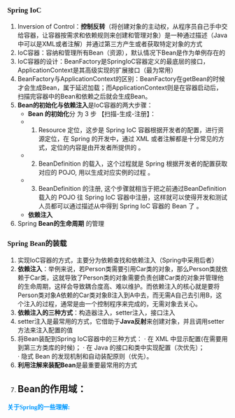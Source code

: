 ### <font face="Cabrili">Spring IoC</font>

 1. Inversion of Control：**控制反转**（将创建对象的主动权，从程序员自己手中交给容器，让容器按需求和依赖规则来创建和管理对象）是一种通过描述（Java中可以是XML或者注解）并通过第三方产生或者获取特定对象的方式
 2. IoC容器：容纳和管理所有Bean（资源），默认情况下Bean是作为单例存在的
 3. IoC容器的设计：BeanFactory是SpringIoC容器定义的最底层的接口， ApplicationContext是其高级实现的扩展接口（最为常用）
 4. BeanFactory与ApplicationContext的区别：BeanFactory在getBean的时候才会生成Bean，属于延迟加载；而ApplicationContext则是在容器启动后，扫描完容器中的Bean和依赖之后就会生成Bean。
 5. **Bean的初始化与依赖注入**是IoC容器的两大步骤：
	- **Bean 的初始化**分 为 3 步 【扫描-生成-注册】：  
	- 1)  Resource 定位，这步是 Spring IoC 容器根据开发者的配置，进行资源定位，在 Spring  的开发中，通过 XML 或者注解都是十分常见的方式，定位的内容是由开发者所提供的 。  
	- 2) BeanDefinition 的载入，这个过程就是 Spring 根据开发者的配置获取对应的 POJO,  用以生成对应实例的过程 。  
	- 3) BeanDefinition 的注册, 这个步骤就相当于把之前通过BeanDefinition载入的 POJO  往 Spring IoC 容器中注册，这样就可以使得开发和测试人员都可以通过描述从中得到 Spring  IoC 容器的 Bean 了 。
	- **依赖注入**
6. Spring **Bean的生命周期** 的管理
	

### <font face="Cabrili">Spring Bean的装载</font>

1. 实现IoC容器的方式，主要分为依赖查找和依赖注入（Spring中采用后者）
2. **依赖注入**：举例来说，若Person类需要引用Car类的对象，那么Person类就依赖于Car类，这就导致了Person类的对象需要负责创建Car类的对象并管理他的生命周期，这样会导致耦合度高、难以维护。而依赖注入的核心就是要将Person类对象A依赖的Car类对象B注入到A中去，而无需A自己去引用B，这个注入的过程，通常是由一个控制程序来完成的，无需对象去关心。
3. **依赖注入的三种方式**：构造器注入，setter注入，接口注入
4. setter注入是最常用的方式，它借助于**Java反射**来创建对象，并且调用setter方法来注入配置的值
5. 将Bean装配到Spring IoC容器中的三种方式：
	· 在 XML 中显示配置(在需要用到第三方类库的时候)；
	· 在 Java 的接口和类中实现配置（次优先）；  
	· 隐式 Bean 的发现机制和自动装配原则（优先）。
6. **利用注解来装配Bean**是最重要最常用的方式
7. **Bean的作用域**：
	- 








<font color=#0099ff face="楷体">**关于Spring的一些理解:**</font>
<!--stackedit_data:
eyJoaXN0b3J5IjpbMTEwNjgwNzA2OCw1Njc2NDk5MDUsLTE1Mj
c2MDExNzIsMTU0MjIwODU4MSwtNTE4ODUzNjEzLDEyNzI3Mzc5
MDksMTUzNzQ0MTYxLC0yMDU5NjEwMjcwLC0xNjg2NDA5NTkyLC
0yOTIxODg5MTcsMTAzMzIyMjU5LDE0ODcyNzQ4MjAsLTE0MTM0
MTI2MjJdfQ==
-->